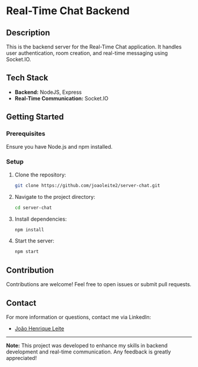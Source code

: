 
# Real-Time Chat Backend

## Description
This is the backend server for the Real-Time Chat application. It handles user authentication, room creation, and real-time messaging using Socket.IO.

## Tech Stack
- **Backend:** NodeJS, Express
- **Real-Time Communication:** Socket.IO

## Getting Started

### Prerequisites
Ensure you have Node.js and npm installed.

### Setup
1. Clone the repository:
    ```bash
    git clone https://github.com/joaoleite2/server-chat.git
    ```
2. Navigate to the project directory:
    ```bash
    cd server-chat
    ```
3. Install dependencies:
    ```bash
    npm install
    ```
4. Start the server:
    ```bash
    npm start
    ```

## Contribution
Contributions are welcome! Feel free to open issues or submit pull requests.

## Contact
For more information or questions, contact me via LinkedIn:
- [João Henrique Leite](https://www.linkedin.com/in/joaohleite)

---

**Note:** This project was developed to enhance my skills in backend development and real-time communication. Any feedback is greatly appreciated!
